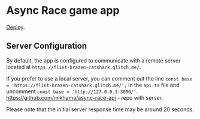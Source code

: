 # Async Race game app

[Deploy](https://anvianvi.github.io/async-race-angular/).

## Server Configuration

By default, the app is configured to communicate with a remote server located at `https://flint-brazen-catshark.glitch.me/`.

If you prefer to use a local server, you can comment out the line `const base = 'https://flint-brazen-catshark.glitch.me/';` in the `api.ts` file and uncomment `const base = 'http://127.0.0.1:3000/'`.
https://github.com/mikhama/async-race-api - repo with server.

Please note that the initial server response time may be around 20 seconds.

